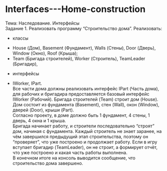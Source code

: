 # Interfaces---Home-construction
Тема: Наследование. Интерфейсы<br />
Задание 1. Реализовать программу “Строительство дома”.
Реализовать:
- классы
+ House (Дом), Basement (Фундамент), Walls (Стены), Door (Дверь),
Window (Окно), Roof (Крыша);
+ Team (Бригада строителей), Worker (Строитель), TeamLeader
(Бригадир),
- интерфейсы
+ IWorker, IPart.<br />
Все части дома должны реализовать интерфейс IPart (Часть дома), для
рабочих и бригадира предоставляется базовый интерфейс IWorker (Рабочий).
Бригада строителей (Team) строит дом (House). Дом состоит из фундамента
(Basement), стен (Wall), окон (Window), дверей (Door), крыши (Part).<br />
Согласно проекту, в доме должно быть 1 фундамент, 4 стены, 1 дверь, 4 окна и
1 крыша.<br />
Бригада начинает работу, и строители последовательно “строят” дом, начиная с
фундамента. Каждый строитель не знает заранее, на чём завершился предыдущий
этап строительства, поэтому он “проверяет”, что уже построено и продолжает
работу. Если в игру вступает бригадир (TeamLeader), он не строит, а формирует
отчёт, что уже построено и какая часть работы выполнена.<br />
В конечном итоге на консоль выводится сообщение, что строительство дома
завершено.
